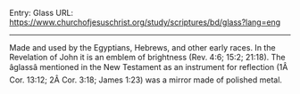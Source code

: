 Entry: Glass
URL: https://www.churchofjesuschrist.org/study/scriptures/bd/glass?lang=eng

---

Made and used by the Egyptians, Hebrews, and other early races. In the Revelation of John it is an emblem of brightness (Rev. 4:6; 15:2; 21:18). The âglassâ mentioned in the New Testament as an instrument for reflection (1Â Cor. 13:12; 2Â Cor. 3:18; James 1:23) was a mirror made of polished metal.
